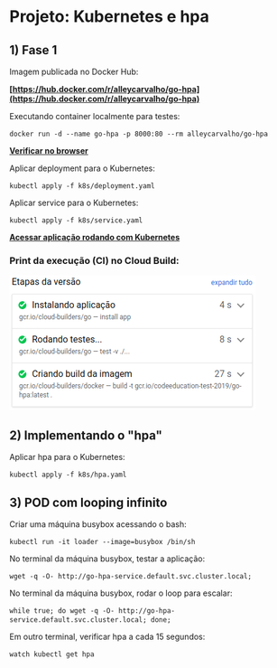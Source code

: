 # Projeto: Kubernetes e hpa

## 1) Fase 1
Imagem publicada no Docker Hub:

**[https://hub.docker.com/r/alleycarvalho/go-hpa](https://hub.docker.com/r/alleycarvalho/go-hpa)**

Executando container localmente para testes:
```
docker run -d --name go-hpa -p 8000:80 --rm alleycarvalho/go-hpa
```

**[Verificar no browser](http://localhost:8000/)**

Aplicar deployment para o Kubernetes:
```
kubectl apply -f k8s/deployment.yaml
```

Aplicar service para o Kubernetes:
```
kubectl apply -f k8s/service.yaml
```

**[Acessar aplicação rodando com Kubernetes](http://35.226.155.206/)**

### Print da execução (CI) no Cloud Build:
![CI](/go-hpa.png)

## 2) Implementando o "hpa"
Aplicar hpa para o Kubernetes:
```
kubectl apply -f k8s/hpa.yaml
```

## 3) POD com looping infinito
Criar uma máquina busybox acessando o bash:
```
kubectl run -it loader --image=busybox /bin/sh
```

No terminal da máquina busybox, testar a aplicação:
```
wget -q -O- http://go-hpa-service.default.svc.cluster.local;
```

No terminal da máquina busybox, rodar o loop para escalar:
```
while true; do wget -q -O- http://go-hpa-service.default.svc.cluster.local; done;
```

Em outro terminal, verificar hpa a cada 15 segundos:
```
watch kubectl get hpa
```
